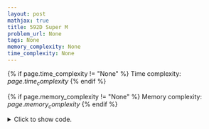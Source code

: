 ```yaml
---
layout: post
mathjax: true
title: 592D Super M
problem_url: None
tags: None
memory_complexity: None
time_complexity: None
---
```




{% if page.time_complexity != "None" %}
Time complexity: ${{ page.time_complexity }}$
{% endif %}

{% if page.memory_complexity != "None" %}
Memory complexity: ${{ page.memory_complexity }}$
{% endif %}

<details>
<summary>
<p style="display:inline">Click to show code.</p>
</summary>
```cpp
{% raw %}
using namespace std;
using vi = vector<int>;
const int NMAX = 123456 + 11;
int n, m, node_end1, node_end2, diameter, edges;
bool in_attack[NMAX], st_in_attack[NMAX];
vi g[NMAX];
void dfs1(int u, int p, int depth)
{
    if (in_attack[u] and
        (depth > diameter or (depth == diameter and u < node_end1)))
    {
        diameter = depth;
        node_end1 = u;
    }
    for (auto v : g[u])
        if (v != p)
            dfs1(v, u, depth + 1);
}
void dfs2(int u, int p, int depth)
{
    if (in_attack[u] and
        (depth > diameter or (depth == diameter and u < node_end2)))
    {
        diameter = depth;
        node_end2 = u;
    }
    st_in_attack[u] = in_attack[u];
    for (int v : g[u])
    {
        if (v != p)
        {
            dfs2(v, u, depth + 1);
            st_in_attack[u] |= st_in_attack[v];
        }
    }
    if (p != -1 and st_in_attack[u])
        edges += 1;
}
int main(void)
{
    int u, v;
    cin >> n >> m;
    for (int i = 0; i < n - 1; ++i)
    {
        cin >> u >> v;
        g[u - 1].push_back(v - 1);
        g[v - 1].push_back(u - 1);
    }
    for (int i = 0; i < m; ++i)
    {
        cin >> u;
        in_attack[u - 1] = true;
    }
    edges = 0;
    dfs1((node_end1 = u - 1), -1, 0);
    dfs2((node_end2 = node_end1), -1, 0);
    cout << 1 + min(node_end1, node_end2) << endl;
    cout << 2 * edges - diameter << endl;
    return 0;
}

{% endraw %}
```
</details>

